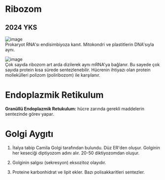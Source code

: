 # Ribozom

## 2024 YKS
![image](1.1)\
Prokaryot RNA'sı endisimbiyoza kanıt. Mitokondri ve plastitlerin DNA'sıyla aynı.

![image](1.2)\
Çok sayıda ribozom art arda dizilerek aynı mRNA'ya bağlanır. Bu sayede çok sayıda protein kısa sürede sentezlenebilir.
Hücrenin ihtiyazı olan protein mollekülleri polizom (poliribozom) ile karşılanır.


# Endoplazmik Retikulum

**Granüllü Endoplazmik Retukulum:** hücre zarında gerekli maddelerin sentezinde görev yapar.


# Golgi Aygıtı

1. İtalya tabip Camila Golgi tarafından bulundu.
Düz ER'den oluşur.
Golginin her keseciği diptiyozom adını alır. 20-50 diktiyozomdan oluşur.

2. Golginin salgısı (sekresyon) eksozitoz olayıdır. 
3. Proteine karbonhidrat ve lipit ekler. Bazı polisakkaritleri sentezler.
